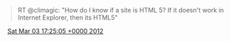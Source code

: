 > RT @climagic: "How do I know if a site is HTML 5?  If it doesn't work in Internet Explorer, then its HTML5"

<img src="../../media/tweet.ico" width="12" /> [Sat Mar 03 17:25:05 +0000 2012](https://twitter.com/DromerDenker/status/175995221182652416)